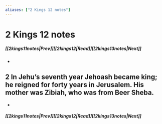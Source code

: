 ```yaml
---
aliases: ["2 Kings 12 notes"]
---
```

# 2 Kings 12 notes
##### <span class=arrow-left></span>[[2kings11notes|Prev]]<span class=navigation-separator></span>[[2kings12|Read]]<span class=navigation-separator></span>[[2kings13notes|Next]]<span class=arrow-right></span>
- 
## 2 In Jehu’s seventh year Jehoash became king; he reigned for forty years in Jerusalem. His mother was Zibiah, who was from Beer Sheba.
- 
##### <span class=arrow-left></span>[[2kings11notes|Prev]]<span class=navigation-separator></span>[[2kings12|Read]]<span class=navigation-separator></span>[[2kings13notes|Next]]<span class=arrow-right></span>